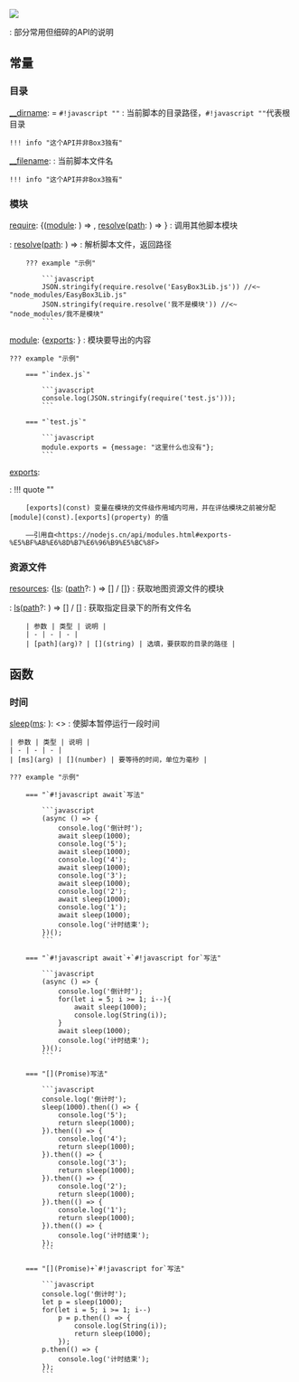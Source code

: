 <a href="https://github.com/qndm"><img src="https://img.shields.io/badge/%E8%B4%A1%E7%8C%AE%E8%80%85-qndm-blue"></img></a>

:   部分常用但细碎的API的说明

## 常量
### 目录
[__dirname](const): [](string) = `#!javascript ""`
:   当前脚本的目录路径，`#!javascript ""`代表根目录

    !!! info "这个API并非Box3独有"

[__filename](const): [](string)
:   当前脚本文件名

    !!! info "这个API并非Box3独有"

### 模块
[require](const): {([module](arg): [](string)) => [](any), [resolve](method)([path](arg): [](string)) => [](string)}
:   调用其他脚本模块

:   [resolve](method)([path](arg): [](string)) => [](string)
    :   解析脚本文件，返回路径

        ??? example "示例"

            ```javascript
            JSON.stringify(require.resolve('EasyBox3Lib.js')) //<~ "node_modules/EasyBox3Lib.js"
            JSON.stringify(require.resolve('我不是模块')) //<~ "node_modules/我不是模块"
            ```

[module](const): {[exports](property): [](any)}
:   模块要导出的内容

    ??? example "示例"

        === "`index.js`"

            ```javascript
            console.log(JSON.stringify(require('test.js')));
            ```

        === "`test.js`"

            ```javascript
            module.exports = {message: "这里什么也没有"};
            ```

[exports](const): [](any)

:   !!! quote ""

        [exports](const) 变量在模块的文件级作用域内可用，并在评估模块之前被分配 [module](const).[exports](property) 的值

        ——引用自<https://nodejs.cn/api/modules.html#exports-%E5%BF%AB%E6%8D%B7%E6%96%B9%E5%BC%8F>

### 资源文件
[resources](const): {[ls](method): ([path](arg)?: [](string)) => [](Box3AssetListEntry)[] / [](GameAssetListEntry)[]}
:   获取地图资源文件的模块

:   [ls](method)([path](arg)?: [](string)) => [](Box3AssetListEntry)[] / [](GameAssetListEntry)[]
    :   获取指定目录下的所有文件名

        | 参数 | 类型 | 说明 |
        | - | - | - |
        | [path](arg)? | [](string) | 选填，要获取的目录的路径 |

## 函数
### 时间
[sleep](function)([ms](arg): [](number)): [](Promise)<[](void)>
:   使脚本暂停运行一段时间

    | 参数 | 类型 | 说明 |
    | - | - | - |
    | [ms](arg) | [](number) | 要等待的时间，单位为毫秒 |

    ??? example "示例"

        === "`#!javascript await`写法"

            ```javascript
            (async () => {
                console.log('倒计时');
                await sleep(1000);
                console.log('5');
                await sleep(1000);
                console.log('4');
                await sleep(1000);
                console.log('3');
                await sleep(1000);
                console.log('2');
                await sleep(1000);
                console.log('1');
                await sleep(1000);
                console.log('计时结束');
            })();
            ```

        === "`#!javascript await`+`#!javascript for`写法"

            ```javascript
            (async () => {
                console.log('倒计时');
                for(let i = 5; i >= 1; i--){
                    await sleep(1000);
                    console.log(String(i));
                }
                await sleep(1000);
                console.log('计时结束');
            })();
            ```

        === "[](Promise)写法"

            ```javascript
            console.log('倒计时');
            sleep(1000).then(() => {
                console.log('5');
                return sleep(1000);
            }).then(() => {
                console.log('4');
                return sleep(1000);
            }).then(() => {
                console.log('3');
                return sleep(1000);
            }).then(() => {
                console.log('2');
                return sleep(1000);
            }).then(() => {
                console.log('1');
                return sleep(1000);
            }).then(() => {
                console.log('计时结束');
            });
            ```

        === "[](Promise)+`#!javascript for`写法"

            ```javascript
            console.log('倒计时');
            let p = sleep(1000);
            for(let i = 5; i >= 1; i--)
                p = p.then(() => {
                    console.log(String(i));
                    return sleep(1000);
                });
            p.then(() => {
                console.log('计时结束');
            });
            ```
